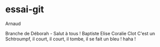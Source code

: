 # essai-git
Arnaud

Branche de Déborah - Salut à tous !
Baptiste
Elise
Coralie Clot
C'est un Schtroumpf, il court, il court, il  tombe, il se fait un bleu ! haha !
